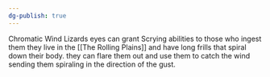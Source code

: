 ```yaml
---
dg-publish: true
---
```

Chromatic Wind Lizards eyes can grant Scrying abilities to those who ingest them 
they live in the [[The Rolling Plains]] and have long frills that spiral down their body. they can flare them out and use them to catch the wind sending them spiraling in the direction of the gust. 